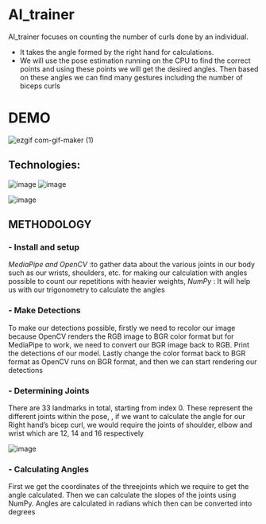 # AI_trainer
AI_trainer focuses on counting the number of curls done by an individual.
- It takes the angle formed by the right hand for calculations. 
- We will use the pose estimation running on the CPU to find the correct points and using these points we will get the desired angles. Then based on these angles we can find many gestures including the number of biceps curls
# DEMO

![ezgif com-gif-maker (1)](https://user-images.githubusercontent.com/93571457/191872646-829c3dae-6b2d-4010-8fb0-821b9ddaf55e.gif)

## Technologies:
![image](https://user-images.githubusercontent.com/93571457/198632307-c5ebcb51-45ca-4ebf-860f-6748f5ec0df6.png)
 ![image](https://user-images.githubusercontent.com/93571457/198631651-b3320f8c-416b-4477-a403-e4830eac663a.png)
 
![image](https://user-images.githubusercontent.com/93571457/198637274-7a7697c3-1840-46c5-9b3f-42383ce08c57.png)

## METHODOLOGY

### - Install and setup 
 _MediaPipe and OpenCV_ :to gather data about the various joints in our body such as our wrists, shoulders, etc. for making our
calculation with angles possible to count our repetitions with heavier weights, _NumPy_ : It will help us with our trigonometry to calculate the angles
### - Make Detections
To make our detections possible, firstly we need to recolor our image because OpenCV renders the RGB image to
BGR color format but for MediaPipe to work, we need to convert our BGR image back to RGB. Print the
detections of our model. Lastly change the color format back to BGR format as OpenCV runs on BGR format, and
then we can start rendering our detections

### - Determining Joints
There are 33 landmarks in total, starting from index 0. These represent the different joints within the pose, , if
we want to calculate the angle for our Right hand’s bicep curl, we would require the joints of shoulder, elbow and wrist
which are 12, 14 and 16 respectively

![image](https://user-images.githubusercontent.com/93571457/198642427-f4783e82-e8e5-4958-909b-ebc46a0d1968.png)

### - Calculating Angles 
First we get the coordinates of the threejoints which we require to get the angle calculated. Then we can calculate
the slopes of the joints using NumPy. Angles are calculated in radians which then can be converted into degrees






